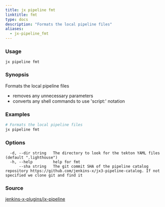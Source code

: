 ```yaml
---
title: jx pipeline fmt
linktitle: fmt
type: docs
description: "Formats the local pipeline files"
aliases:
  - jx-pipeline_fmt
---
```


### Usage

```
jx pipeline fmt
```

### Synopsis

Formats the local pipeline files 

  * removes any unnecessary parameters  
  * converts any shell commands to use 'script:' notation

### Examples

  ```bash
  # Formats the local pipeline files
  jx pipeline fmt

  ```
### Options

```
  -d, --dir string   The directory to look for the tekton YAML files (default ".lighthouse")
  -h, --help         help for fmt
      --sha string   The git commit SHA of the pipeline catalog repository https://github.com/jenkins-x/jx3-pipeline-catalog. If not specified we clone git and find it
```



### Source

[jenkins-x-plugins/jx-pipeline](https://github.com/jenkins-x-plugins/jx-pipeline)
